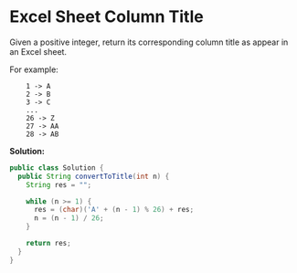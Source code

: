 # Excel Sheet Column Title

Given a positive integer, return its corresponding column title as appear in an Excel sheet.

For example:

```
    1 -> A
    2 -> B
    3 -> C
    ...
    26 -> Z
    27 -> AA
    28 -> AB 
```

**Solution:**
```java
public class Solution {
  public String convertToTitle(int n) {
    String res = "";

    while (n >= 1) {
      res = (char)('A' + (n - 1) % 26) + res;
      n = (n - 1) / 26;
    }

    return res;
  }
}
```